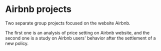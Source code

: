 # Airbnb projects

Two separate group projects focused on the website Airbnb. 

The first one is an analysis of price setting on Airbnb website, and the second one is a study on Airbnb users' behavior after the settlement of a new policy.
